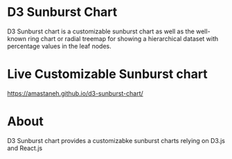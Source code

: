 # D3 Sunburst Chart
D3 Sunburst chart is a customizable sunburst chart as well as the well-known ring chart or radial treemap for showing a hierarchical dataset with percentage values in the leaf nodes.

# Live Customizable Sunburst chart
https://amastaneh.github.io/d3-sunburst-chart/


# About
D3 Sunburst chart provides a customizabke sunburst charts relying on D3.js and React.js